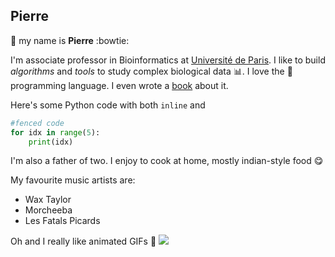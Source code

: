 ## Pierre

:wave: my name is **Pierre** :bowtie: 

I'm associate professor in Bioinformatics at [Université de Paris](https://u-paris.fr/en/). I like to build *algorithms* and *tools* to study complex biological data :bar_chart:. I love the :snake: programming language. I even wrote a [book](https://www.dunod.com/sciences-techniques/programmation-en-python-pour-sciences-vie) about it.

Here's some Python code with both `inline` and
```python 
#fenced code
for idx in range(5):
    print(idx)
```

I'm also a father of two. I enjoy to cook at home, mostly indian-style food :yum: 

My favourite music artists are:

- Wax Taylor
- Morcheeba
- Les Fatals Picards

Oh and I really like animated GIFs  :grimacing: 
![](https://media.giphy.com/media/5VKbvrjxpVJCM/giphy-downsized.gif)

